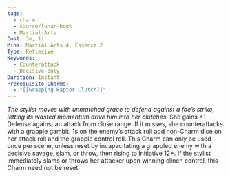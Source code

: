 ```yaml
---
tags:
  - charm
  - source/lunar-book
  - Martial-Arts
Cost: 3m, 1i
Mins: Martial Arts 4, Essence 2
Type: Reflexive
Keywords:
  - Counterattack
  - Decisive-only
Duration: Instant
Prerequisite Charms:
  - "[[Grasping Raptor Clutch]]"
---
```

*The stylist moves with unmatched grace to defend against a foe’s strike, letting its wasted momentum drive him into her clutches.*
She gains +1 Defense against an attack from close range. If it misses, she counterattacks with a grapple gambit. 1s on the enemy’s attack roll add non-Charm dice on her attack roll and the grapple control roll. This Charm can only be used once per scene, unless reset by incapacitating a grappled enemy with a decisive savage, slam, or throw, then rising to Initiative 12+. If the stylist immediately slams or throws her attacker upon winning clinch control, this Charm need not be reset.